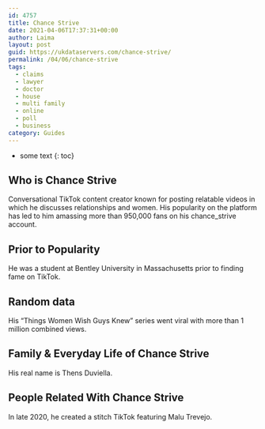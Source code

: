 ```yaml
---
id: 4757
title: Chance Strive
date: 2021-04-06T17:37:31+00:00
author: Laima
layout: post
guid: https://ukdataservers.com/chance-strive/
permalink: /04/06/chance-strive
tags:
  - claims
  - lawyer
  - doctor
  - house
  - multi family
  - online
  - poll
  - business
category: Guides
---
```


* some text
{: toc}


## Who is Chance Strive
                  
                  
                  
Conversational TikTok content creator known for posting relatable videos in which he discusses relationships and women. His popularity on the platform has led to him amassing more than 950,000 fans on his chance_strive account.
                  
              
            
              
            
                
                
                
## Prior to Popularity
                  
                  
                  
He was a student at Bentley University in Massachusetts prior to finding fame on TikTok.
                  
              
            
              
            
                
                
                
## Random data
                  
                  
                  
His &#8220;Things Women Wish Guys Knew&#8221; series went viral with more than 1 million combined views. 
                  
              
            
              
            
                
                
                
## Family & Everyday Life of Chance Strive
                  
                  
                  
His real name is Thens Duviella. 
                  
              
            
              
            
                
                
                
## People Related With Chance Strive
                  
                  
                  
In late 2020, he created a stitch TikTok featuring Malu Trevejo. 
                  
              
            
              
            
                
              
            
              
              
            
            
              
            
          
          
          